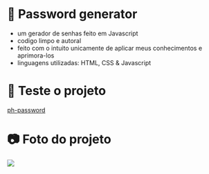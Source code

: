 # 🔐 Password generator
- um gerador de senhas feito em Javascript
- codigo limpo e autoral
- feito com o intuito unicamente de aplicar meus conhecimentos e aprimora-los
- linguagens utilizadas: HTML, CSS & Javascript

# 🔨 Teste o projeto
[ph-password](https://ph-passwordgen.vercel.app/)

# 📷 Foto do projeto
<img src="https://media.discordapp.net/attachments/1121210969352310966/1127785647256637470/image.png?width=1020&height=468">
